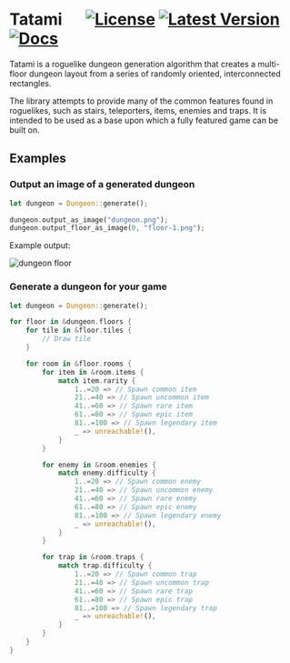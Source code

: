 # Tatami &emsp; [![License]][license] [![Latest Version]][crates.io] [![Docs]][docs.rs]

[License]: https://img.shields.io/badge/license-MIT%2FApache-blue.svg
[license]: https://github.com/giraffekey/tatami/blob/main/LICENSE
[Latest Version]: https://img.shields.io/crates/v/tatami-dungeon.svg
[crates.io]: https://crates.io/crates/tatami-dungeon
[Docs]: https://docs.rs/tatami-dungeon/badge.svg
[docs.rs]: https://docs.rs/tatami-dungeon/latest/tatami-dungeon

Tatami is a roguelike dungeon generation algorithm that creates a multi-floor dungeon layout from a series of randomly oriented, interconnected rectangles.

The library attempts to provide many of the common features found in roguelikes, such as stairs, teleporters, items, enemies and traps. It is intended to be used as a base upon which a fully featured game can be built on.

## Examples

### Output an image of a generated dungeon

```rust
let dungeon = Dungeon::generate();

dungeon.output_as_image("dungeon.png");
dungeon.output_floor_as_image(0, "floor-1.png");
```

Example output:

![dungeon floor](images/floor-1.png)

### Generate a dungeon for your game

```rust
let dungeon = Dungeon::generate();

for floor in &dungeon.floors {
    for tile in &floor.tiles {
        // Draw tile
    }

    for room in &floor.rooms {
        for item in &room.items {
            match item.rarity {
                1..=20 => // Spawn common item
                21..=40 => // Spawn uncommon item
                41..=60 => // Spawn rare item
                61..=80 => // Spawn epic item
                81..=100 => // Spawn legendary item
                _ => unreachable!(),
            }
        }

        for enemy in &room.enemies {
            match enemy.difficulty {
                1..=20 => // Spawn common enemy
                21..=40 => // Spawn uncommon enemy
                41..=60 => // Spawn rare enemy
                61..=80 => // Spawn epic enemy
                81..=100 => // Spawn legendary enemy
                _ => unreachable!(),
            }
        }

        for trap in &room.traps {
            match trap.difficulty {
                1..=20 => // Spawn common trap
                21..=40 => // Spawn uncommon trap
                41..=60 => // Spawn rare trap
                61..=80 => // Spawn epic trap
                81..=100 => // Spawn legendary trap
                _ => unreachable!(),
            }
        }
    }
}
```
